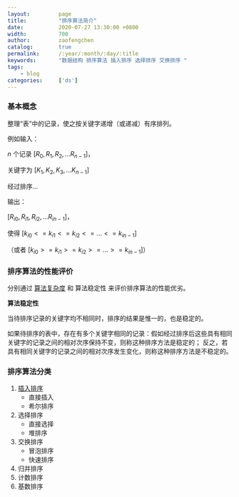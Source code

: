 ```yaml
---
layout:         page
title:          "排序算法简介"
date:           2020-07-27 13:30:00 +0800
width:          700
author:         zaofengchen
catalog:        true 
permalink:      /:year/:month/:day/:title
keywords:       "数据结构 排序算法 插入排序 选择排序 交换排序 "
tags:
    - blog
categories:     ['ds']
---
```


<!-- 渲染公式 -->
<script src="{{ site.url }}/static/js/MathJax.js?config=TeX-AMS-MML_HTMLorMML" type="text/javascript"></script>
<script type="text/x-mathjax-config">
    MathJax.Hub.Config({
        tex2jax: {
        skipTags: ['script', 'noscript', 'style', 'textarea', 'pre'],
        inlineMath: [['$','$']]
        }
    });
</script>
<!-- 渲染公式 -->

### 基本概念
整理“表”中的记录，使之按关键字递增（或递减）有序排列。

例如输入：

$n$ 个记录 $[R_0,R_1,R_2,...R_{n-1}]$，

关键字为 $[K_1,K_2,K_3,...K_{n-1}]$

经过排序...

输出：

$[R_{i0},R_{i1},R_{i2},...R_{in-1}]$，

使得 $[k_{i0}<=k_{i1}<=k_{i2}<=...<=k_{in-1}]$

（或者 $[k_{i0}>=k_{i1}>=k_{i2}>=...>=k_{in-1}]$）

### 排序算法的性能评价

分别通过 [算法复杂度](/2020/06/01/time-complexity-algorithm#算法复杂度) 和 算法稳定性 来评价排序算法的性能优劣。

**算法稳定性**

当待排序记录的关键字均不相同时，排序的结果是惟一的，也是稳定的。

如果待排序的表中，存在有多个关键字相同的记录：假如经过排序后这些具有相同关键字的记录之间的相对次序保持不变，则称这种排序方法是稳定的；
反之，若具有相同关键字的记录之间的相对次序发生变化，则称这种排序方法是不稳定的。

### 排序算法分类
1. [插入排序](/2020/07/28/insert-sort)
    - 直接插入
    - 希尔排序
2. 选择排序
    - 直接选择
    - 堆排序
3. 交换排序
    - 冒泡排序
    - 快速排序
4. 归并排序
5. 计数排序
6. 基数排序